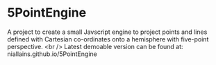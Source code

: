 # 5PointEngine
A project to create a small Javscript engine to project points and lines defined with Cartesian co-ordinates onto a hemisphere with five-point perspective. &lt;br /> Latest demoable version can be found at: niallains.github.io/5PointEngine
